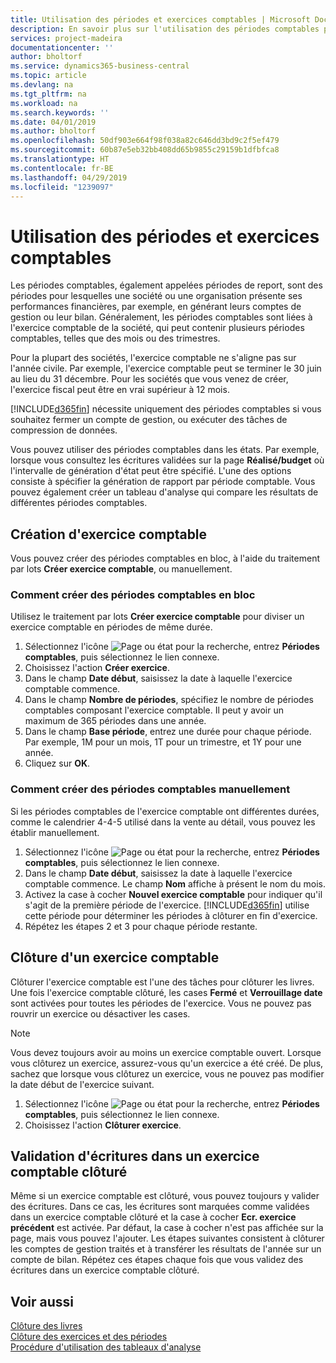 ```yaml
---
title: Utilisation des périodes et exercices comptables | Microsoft Docs
description: En savoir plus sur l'utilisation des périodes comptables pour définir le moment où votre société fait état de ses performances financières.
services: project-madeira
documentationcenter: ''
author: bholtorf
ms.service: dynamics365-business-central
ms.topic: article
ms.devlang: na
ms.tgt_pltfrm: na
ms.workload: na
ms.search.keywords: ''
ms.date: 04/01/2019
ms.author: bholtorf
ms.openlocfilehash: 50df903e664f98f038a82c646dd3bd9c2f5ef479
ms.sourcegitcommit: 60b87e5eb32bb408dd65b9855c29159b1dfbfca8
ms.translationtype: HT
ms.contentlocale: fr-BE
ms.lasthandoff: 04/29/2019
ms.locfileid: "1239097"
---
```

# <a name="working-with-accounting-periods-and-fiscal-years"></a>Utilisation des périodes et exercices comptables
Les périodes comptables, également appelées périodes de report, sont des périodes pour lesquelles une société ou une organisation présente ses performances financières, par exemple, en générant leurs comptes de gestion ou leur bilan. Généralement, les périodes comptables sont liées à l'exercice comptable de la société, qui peut contenir plusieurs périodes comptables, telles que des mois ou des trimestres.

Pour la plupart des sociétés, l'exercice comptable ne s'aligne pas sur l'année civile. Par exemple, l'exercice comptable peut se terminer le 30 juin au lieu du 31 décembre. Pour les sociétés que vous venez de créer, l'exercice fiscal peut être en vrai supérieur à 12 mois. 

[!INCLUDE[d365fin](includes/d365fin_md.md)] nécessite uniquement des périodes comptables si vous souhaitez fermer un compte de gestion, ou exécuter des tâches de compression de données. 

Vous pouvez utiliser des périodes comptables dans les états. Par exemple, lorsque vous consultez les écritures validées sur la page **Réalisé/budget** où l'intervalle de génération d'état peut être spécifié. L'une des options consiste à spécifier la génération de rapport par période comptable. Vous pouvez également créer un tableau d'analyse qui compare les résultats de différentes périodes comptables.

## <a name="creating-a-new-fiscal-year"></a>Création d'exercice comptable
Vous pouvez créer des périodes comptables en bloc, à l'aide du traitement par lots **Créer exercice comptable**, ou manuellement.

### <a name="how-to-create-accounting-periods-in-bulk"></a>Comment créer des périodes comptables en bloc
Utilisez le traitement par lots **Créer exercice comptable** pour diviser un exercice comptable en périodes de même durée.  

1. Sélectionnez l'icône ![Page ou état pour la recherche](media/ui-search/search_small.png "icône Page ou état pour la recherche"), entrez **Périodes comptables**, puis sélectionnez le lien connexe.  
2. Choisissez l'action **Créer exercice**.  <!--What about the Scheduling option? Should we mention that? There's also the Report Output Type field...-->
3. Dans le champ **Date début**, saisissez la date à laquelle l'exercice comptable commence.  
4. Dans le champ **Nombre de périodes**, spécifiez le nombre de périodes comptables composant l'exercice comptable. Il peut y avoir un maximum de 365 périodes dans une année.  
5. Dans le champ **Base période**, entrez une durée pour chaque période. Par exemple, 1M pour un mois, 1T pour un trimestre, et 1Y pour une année.  
6. Cliquez sur **OK**.  

### <a name="how-to-create-accounting-periods-manually"></a>Comment créer des périodes comptables manuellement
Si les périodes comptables de l'exercice comptable ont différentes durées, comme le calendrier 4-4-5 utilisé dans la vente au détail, vous pouvez les établir manuellement.  
  
1. Sélectionnez l'icône ![Page ou état pour la recherche](media/ui-search/search_small.png "icône Page ou état pour la recherche"), entrez **Périodes comptables**, puis sélectionnez le lien connexe.  
2. Dans le champ **Date début**, saisissez la date à laquelle l'exercice comptable commence. Le champ **Nom** affiche à présent le nom du mois.  
3. Activez la case à cocher **Nouvel exercice comptable** pour indiquer qu'il s'agit de la première période de l'exercice. [!INCLUDE[d365fin](includes/d365fin_md.md)] utilise cette période pour déterminer les périodes à clôturer en fin d'exercice.
4. Répétez les étapes 2 et 3 pour chaque période restante.  

## <a name="closing-a-fiscal-year"></a>Clôture d'un exercice comptable
Clôturer l'exercice comptable est l'une des tâches pour clôturer les livres. Une fois l'exercice comptable clôturé, les cases **Fermé** et **Verrouillage date** sont activées pour toutes les périodes de l'exercice. Vous ne pouvez pas rouvrir un exercice ou désactiver les cases.

> [!NOTE]  
>  Vous devez toujours avoir au moins un exercice comptable ouvert. Lorsque vous clôturez un exercice, assurez-vous qu'un exercice a été créé. De plus, sachez que lorsque vous clôturez un exercice, vous ne pouvez pas modifier la date début de l'exercice suivant.

1. Sélectionnez l'icône ![Page ou état pour la recherche](media/ui-search/search_small.png "icône Page ou état pour la recherche"), entrez **Périodes comptables**, puis sélectionnez le lien connexe.  
2. Choisissez l'action **Clôturer exercice**.  

## <a name="posting-entries-to-a-closed-fiscal-year"></a>Validation d'écritures dans un exercice comptable clôturé
Même si un exercice comptable est clôturé, vous pouvez toujours y valider des écritures. Dans ce cas, les écritures sont marquées comme validées dans un exercice comptable clôturé et la case à cocher **Ecr. exercice précédent** est activée. Par défaut, la case à cocher n'est pas affichée sur la page, mais vous pouvez l'ajouter. Les étapes suivantes consistent à clôturer les comptes de gestion traités et à transférer les résultats de l'année sur un compte de bilan. Répétez ces étapes chaque fois que vous validez des écritures dans un exercice comptable clôturé.

## <a name="see-also"></a>Voir aussi
[Clôture des livres](year-close-books.md)  
[Clôture des exercices et des périodes](year-close-years-periods.md)  
[Procédure d'utilisation des tableaux d'analyse](bi-how-work-account-schedule.md)  
  





